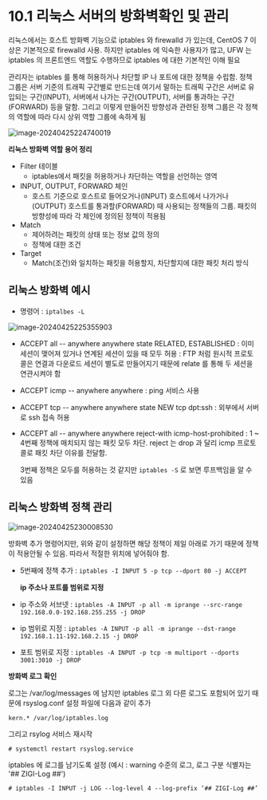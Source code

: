 # 10.1 리눅스 서버의 방화벽확인 및 관리

  리눅스에서는 호스트 방화벽 기능으로 iptables 와 firewalld 가 있는데, CentOS 7 이상은 기본적으로 firewalld 사용. 하지만 iptables 에 익숙한 사용자가 많고, UFW 는 iptables 의 프론트엔드 역할도 수행하므로 iptables 에 대한 기본적인 이해 필요

  관리자는 iptables 를 통해 허용하거나 차단할 IP 나 포트에 대한 정책을 수립함. 정책 그룹은 서버 기준의 트래픽 구간별로 만드는데 여기서 말하는 트래픽 구간은 서버로 유입되는 구간(INPUT), 서버에서 나가는 구간(OUTPUT), 서버를 통과하는 구간(FORWARD) 등을 말함. 그리고 이렇게 만들어진 방향성과 관련된 정책 그룹은 각 정책의 역할에 따라 다시 상위 역할 그룹에 속하게 됨

![image-20240425224740019](images/10장_서버의_방화벽_설정,동작/image-20240425224740019.png)

**리눅스 방화벽 역할 용어 정리**

- Filter 테이블
  - iptables에서 패킷을 허용하거나 차단하는 역할을 선언하는 영역
- INPUT, OUTPUT, FORWARD 체인
  - 호스트 기준으로 호스트로 들어오거나(INPUT) 호스트에서 나가거나(OUTPUT) 호스트를 통과할(FORWARD) 때 사용되는 정책들의 그룹. 패킷의 방향성에 따라 각 체인에 정의된 정책이 적용됨
- Match
  - 제어하려는 패킷의 상태 또는 정보 값의 정의
  - 정책에 대한 조건
- Target
  - Match(조건)와 일치하는 패킷을 허용할지, 차단할지에 대한 패킷 처리 방식

## 리눅스 방화벽 예시

- 명령어 : `iptalbes -L`

![image-20240425225355903](images/10장_서버의_방화벽_설정,동작/image-20240425225355903.png)

- ACCEPT all -- anywhere anywhere state RELATED, ESTABLISHED : 이미 세션이 맺어져 있거나 연계된 세션이 있을 때 모두 허용 : FTP 처럼 원시적 프로토콜은 연결과 다운로드 세션이 별도로 만들어지기 때문에 relate 를 통해 두 세션을 연관시켜야 함
- ACCEPT icmp -- anywhere anywhere : ping 서비스 사용
- ACCEPT tcp -- anywhere anywhere state NEW tcp dpt:ssh : 외부에서 서버로 ssh 접속 허용
- ACCEPT all -- anywhere anywhere reject-with icmp-host-prohibited : 1 ~ 4번째 정책에 매치되지 않는 패킷 모두 차단. reject 는 drop 과 달리 icmp 프로토콜로 패킷 차단 이유를 전달함.

  3번째 정책은 모두를 허용하는 것 같지만 `iptables -S` 로 보면 루프백임을 알 수 있음

## 리눅스 방화벽 정책 관리

![image-20240425230008530](images/10장_서버의_방화벽_설정,동작/image-20240425230008530.png)

  방화벽 추가 명령어지만, 위와 같이 설정하면 해당 정책이 제일 아래로 가기 때문에 정책이 적용안될 수 있음. 따라서 적절한 위치에 넣어줘야 함.

- 5번째에 정책 추가 : `iptables -I INPUT 5 -p tcp --dport 80 -j ACCEPT`

  **ip 주소나 포트를 범위로 지정**

- ip 주소와 서브넷 : `iptables -A INPUT -p all -m iprange --src-range 192.168.0.0-192.168.255.255 -j DROP`
- ip 범위로 지정 : `iptables -A INPUT -p all -m iprange --dst-range 192.168.1.11-192.168.2.15 -j DROP`
- 포트 범위로 지정 : `iptables -A INPUT -p tcp -m multiport --dports 3001:3010 -j DROP`

**방화벽 로그 확인**

로그는  /var/log/messages 에 남지만 iptables 로그 외 다른 로그도 포함되어 있기 때문에 rsyslog.conf 설정 파일에 다음과 같이 추가

`kern.* /var/log/iptables.log`

그리고 rsylog 서비스 재시작

`# systemctl restart rsyslog.service`

iptables 에 로그를 남기도록 설정 (예시 : warning 수준의 로그, 로그 구분 식별자는 '## ZIGI-Log ##')

`# iptables -I INPUT -j LOG --log-level 4 --log-prefix ‘## ZIGI-Log ##’`



